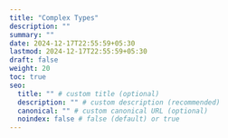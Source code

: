 ```yaml
---
title: "Complex Types"
description: ""
summary: ""
date: 2024-12-17T22:55:59+05:30
lastmod: 2024-12-17T22:55:59+05:30
draft: false
weight: 20
toc: true
seo:
  title: "" # custom title (optional)
  description: "" # custom description (recommended)
  canonical: "" # custom canonical URL (optional)
  noindex: false # false (default) or true
---
```

